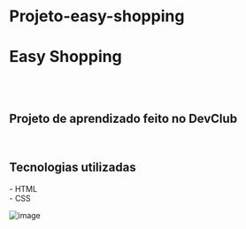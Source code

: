 # Projeto-easy-shopping

<h1>Easy Shopping</h1>
<br>
<br>
<h2>Projeto de aprendizado feito no DevClub</h2>
<br>
<h2>Tecnologias utilizadas</h2>
  - HTML
  <br>
  - CSS

![image](https://github.com/thsant0s/Projeto-easy-shopping/assets/138179715/2ec06d86-47fc-422c-8797-51297cd5868d)

